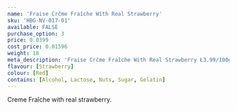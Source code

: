```yaml
---
name: 'Fraise Crčme Fraîche With Real Strawberry'
sku: 'HBG-NV-017-01'
available: FALSE
purchase_option: 3
price: 0.0399
cost_price: 0.01596
weight: 18
meta_description: 'Fraise Crčme Fraîche With Real Strawberry Ł3.99/100g. Traditional sweets and more at Humbugs Confectionery Store. Specialists in satisfying your sweet tooth!'
flavour: [Strawberry]
colour: [Red]
contains: [Alcohol, Lactose, Nuts, Sugar, Gelatin]
---
```

Creme Fraîche with real strawberry.